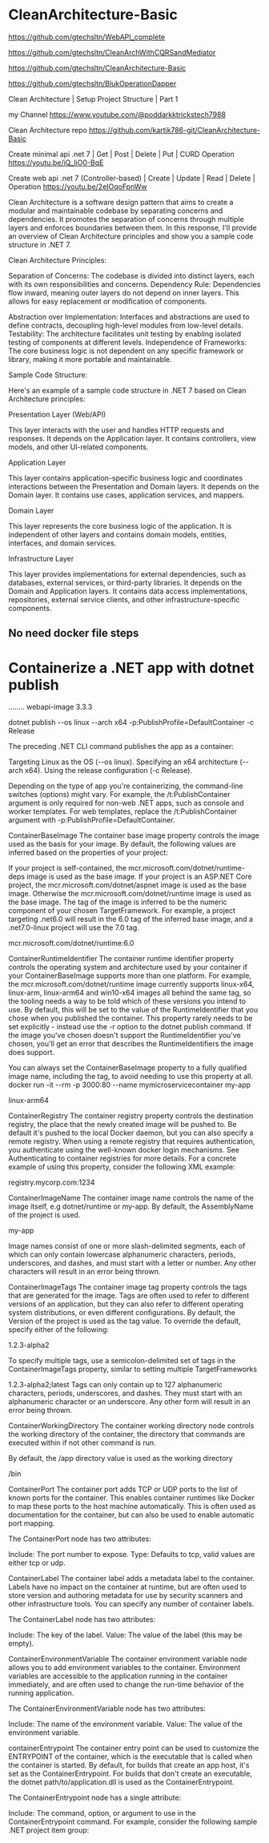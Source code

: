 # CleanArchitecture-Basic

https://github.com/gtechsltn/WebAPI_complete

https://github.com/gtechsltn/CleanArchWithCQRSandMediator

https://github.com/gtechsltn/CleanArchitecture-Basic

https://github.com/gtechsltn/BlukOperationDapper

Clean Architecture | Setup Project Structure | Part 1

my Channel 
https://www.youtube.com/@poddarkktrickstech7988

Clean Architecture repo
https://github.com/kartik786-git/CleanArchitecture-Basic

Create minimal api .net 7 | Get | Post | Delete | Put | CURD Operation
https://youtu.be/iQ_IiO0-BqE

Create web api .net 7 (Controller-based) | Create | Update | Read | Delete | Operation
https://youtu.be/2eIOqoFpnWw


Clean Architecture is a software design pattern that aims to create a modular and maintainable codebase by separating concerns and dependencies. It promotes the separation of concerns through multiple layers and enforces boundaries between them. In this response, I'll provide an overview of Clean Architecture principles and show you a sample code structure in .NET 7.

Clean Architecture Principles:

Separation of Concerns: The codebase is divided into distinct layers, each with its own responsibilities and concerns.
Dependency Rule: Dependencies flow inward, meaning outer layers do not depend on inner layers. This allows for easy replacement or modification of components.

Abstraction over Implementation: Interfaces and abstractions are used to define contracts, decoupling high-level modules from low-level details.
Testability: The architecture facilitates unit testing by enabling isolated testing of components at different levels.
Independence of Frameworks: The core business logic is not dependent on any specific framework or library, making it more portable and maintainable.

Sample Code Structure:

Here's an example of a sample code structure in .NET 7 based on Clean Architecture principles:

Presentation Layer (Web/API)

This layer interacts with the user and handles HTTP requests and responses.
It depends on the Application layer.
It contains controllers, view models, and other UI-related components.

Application Layer

This layer contains application-specific business logic and coordinates interactions between the Presentation and Domain layers.
It depends on the Domain layer.
It contains use cases, application services, and mappers.

Domain Layer

This layer represents the core business logic of the application.
It is independent of other layers and contains domain models, entities, interfaces, and domain services.

Infrastructure Layer

This layer provides implementations for external dependencies, such as databases, external services, or third-party libraries.
It depends on the Domain and Application layers.
It contains data access implementations, repositories, external service clients, and other infrastructure-specific components.

## No need docker file steps

# Containerize a .NET app with dotnet publish

  <PropertyGroup>
........
	  <!--<ContainerBaseImage>mcr.microsoft.com/dotnet/runtime:6.0</ContainerBaseImage>-->
	  <ContainerImageName>webapi-image</ContainerImageName>
	  <ContainerImageTag>3.3.3</ContainerImageTag>
	  <!--<ContainerRegistry>registry.mycorp.com:1234</ContainerRegistry>-->
	  <!--<ContainerWorkingDirectory>/bin</ContainerWorkingDirectory>-->
  </PropertyGroup>



dotnet publish --os linux --arch x64 -p:PublishProfile=DefaultContainer -c Release

The preceding .NET CLI command publishes the app as a container:

Targeting Linux as the OS (--os linux).
Specifying an x64 architecture (--arch x64).
Using the release configuration (-c Release).

Depending on the type of app you're containerizing, the command-line switches (options) might vary. For example, the /t:PublishContainer argument is only required for non-web .NET apps, such as console and worker templates. For web templates, replace the /t:PublishContainer argument with -p:PublishProfile=DefaultContainer.

ContainerBaseImage
The container base image property controls the image used as the basis for your image. By default, the following values are inferred based on the properties of your project:

If your project is self-contained, the mcr.microsoft.com/dotnet/runtime-deps image is used as the base image.
If your project is an ASP.NET Core project, the mcr.microsoft.com/dotnet/aspnet image is used as the base image.
Otherwise the mcr.microsoft.com/dotnet/runtime image is used as the base image.
The tag of the image is inferred to be the numeric component of your chosen TargetFramework. For example, a project targeting .net6.0 will result in the 6.0 tag of the inferred base image, and a .net7.0-linux project will use the 7.0 tag.


<PropertyGroup>
    <ContainerBaseImage>mcr.microsoft.com/dotnet/runtime:6.0</ContainerBaseImage>
</PropertyGroup>

ContainerRuntimeIdentifier
The container runtime identifier property controls the operating system and architecture used by your container if your ContainerBaseImage supports more than one platform. For example, the mcr.microsoft.com/dotnet/runtime image currently supports linux-x64, linux-arm, linux-arm64 and win10-x64 images all behind the same tag, so the tooling needs a way to be told which of these versions you intend to use. By default, this will be set to the value of the RuntimeIdentifier that you chose when you published the container. This property rarely needs to be set explicitly - instead use the -r option to the dotnet publish command. If the image you've chosen doesn't support the RuntimeIdentifier you've chosen, you'll get an error that describes the RuntimeIdentifiers the image does support.

You can always set the ContainerBaseImage property to a fully qualified image name, including the tag, to avoid needing to use this property at all.
docker run -it --rm -p 3000:80 --name mymicroservicecontainer my-app

<PropertyGroup>
    <ContainerRuntimeIdentifier>linux-arm64</ContainerRuntimeIdentifier>
</PropertyGroup>


ContainerRegistry
The container registry property controls the destination registry, the place that the newly created image will be pushed to. Be default it's pushed to the local Docker daemon, but you can also specify a remote registry. When using a remote registry that requires authentication, you authenticate using the well-known docker login mechanisms. See Authenticating to container registries for more details. For a concrete example of using this property, consider the following XML example:

<PropertyGroup>
    <ContainerRegistry>registry.mycorp.com:1234</ContainerRegistry>
</PropertyGroup>

ContainerImageName
The container image name controls the name of the image itself, e.g dotnet/runtime or my-app. By default, the AssemblyName of the project is used.

<PropertyGroup>
    <ContainerImageName>my-app</ContainerImageName>
</PropertyGroup>


Image names consist of one or more slash-delimited segments, each of which can only contain lowercase alphanumeric characters, periods, underscores, and dashes, and must start with a letter or number. Any other characters will result in an error being thrown.

ContainerImageTags
The container image tag property controls the tags that are generated for the image. Tags are often used to refer to different versions of an application, but they can also refer to different operating system distributions, or even different configurations. By default, the Version of the project is used as the tag value. To override the default, specify either of the following:

<PropertyGroup>
    <ContainerImageTag>1.2.3-alpha2</ContainerImageTag>
</PropertyGroup>

To specify multiple tags, use a semicolon-delimited set of tags in the ContainerImageTags property, similar to setting multiple TargetFrameworks

<PropertyGroup>
    <ContainerImageTags>1.2.3-alpha2;latest</ContainerImageTags>
</PropertyGroup>
Tags can only contain up to 127 alphanumeric characters, periods, underscores, and dashes. They must start with an alphanumeric character or an underscore. Any other form will result in an error being thrown.

ContainerWorkingDirectory
The container working directory node controls the working directory of the container, the directory that commands are executed within if not other command is run.

By default, the /app directory value is used as the working directory

<PropertyGroup>
    <ContainerWorkingDirectory>/bin</ContainerWorkingDirectory>
</PropertyGroup>

ContainerPort
The container port adds TCP or UDP ports to the list of known ports for the container. This enables container runtimes like Docker to map these ports to the host machine automatically. This is often used as documentation for the container, but can also be used to enable automatic port mapping.

The ContainerPort node has two attributes:

Include: The port number to expose.
Type: Defaults to tcp, valid values are either tcp or udp.

<ItemGroup>
    <ContainerPort Include="80" Type="tcp" />
</ItemGroup>

ContainerLabel
The container label adds a metadata label to the container. Labels have no impact on the container at runtime, but are often used to store version and authoring metadata for use by security scanners and other infrastructure tools. You can specify any number of container labels.

The ContainerLabel node has two attributes:

Include: The key of the label.
Value: The value of the label (this may be empty).

<ItemGroup>
    <ContainerLabel Include="org.contoso.businessunit" Value="contoso-university" />
</ItemGroup>
ContainerEnvironmentVariable
The container environment variable node allows you to add environment variables to the container. Environment variables are accessible to the application running in the container immediately, and are often used to change the run-time behavior of the running application.

The ContainerEnvironmentVariable node has two attributes:

Include: The name of the environment variable.
Value: The value of the environment variable.

<ItemGroup>
  <ContainerEnvironmentVariable Include="LOGGER_VERBOSITY" Value="Trace" />
</ItemGroup>

containerEntrypoint
The container entry point can be used to customize the ENTRYPOINT of the container, which is the executable that is called when the container is started. By default, for builds that create an app host, it's set as the ContainerEntrypoint. For builds that don't create an executable, the dotnet path/to/application.dll is used as the ContainerEntrypoint.

The ContainerEntrypoint node has a single attribute:

Include: The command, option, or argument to use in the ContainerEntrypoint command.
For example, consider the following sample .NET project item group:
<ItemGroup Label="Entrypoint Assignment">
  <!-- This is how you would start the dotnet ef tool in your container -->
  <ContainerEntrypoint Include="dotnet" />
  <ContainerEntrypoint Include="ef" />

  <!-- This shorthand syntax means the same thing.
       Note the semicolon separating the tokens. -->
  <ContainerEntrypoint Include="dotnet;ef" />
</ItemGroup>

